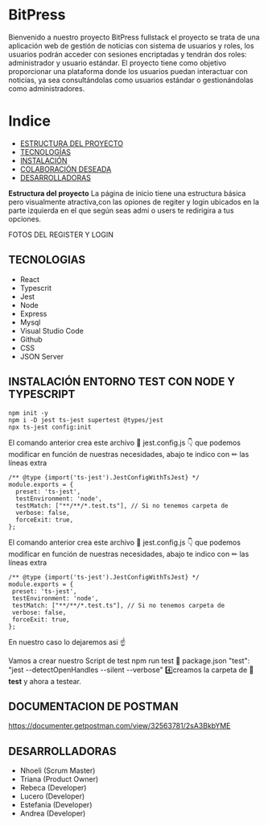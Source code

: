 # BitPress
Bienvenido a nuestro proyecto BitPress fullstack el proyecto se trata de una aplicación web de gestión de noticias con sistema de usuarios y roles, los usuarios podrán acceder con sesiones encriptadas y tendrán dos roles: administrador y usuario estándar. El proyecto tiene como objetivo proporcionar una plataforma donde los usuarios puedan interactuar con noticias, ya sea consultándolas como usuarios estándar o gestionándolas como administradores.

# Indice

- [ESTRUCTURA DEL PROYECTO](#ESTRUCTURA-DEL-PROYECTO)
- [TECNOLOGÍAS](#TECNOLOGÍAS-UTILIZADAS)
- [INSTALACIÓN](#INSTALACIÓN)
- [COLABORACIÓN DESEADA](#COLABORACIÓN-DESEADA)
- [DESARROLLADORAS](#DESARROLLADORAS)

**Estructura del proyecto**
La página de inicio tiene una estructura básica pero visualmente atractiva,con las opiones de regiter y login ubicados en la parte izquierda en el que según seas admi o users te redirigira a tus opciones.

FOTOS DEL REGISTER Y LOGIN 


## TECNOLOGIAS 
- React
- Typescrit
- Jest 
- Node
- Express
- Mysql 
- Visual Studio Code
- Github
- CSS
- JSON Server


## INSTALACIÓN ENTORNO TEST CON NODE Y TYPESCRIPT
```
npm init -y
npm i -D jest ts-jest supertest @types/jest
npx ts-jest config:init
```

El comando anterior crea este archivo 📄 jest.config.js 👇 que podemos
modificar en función de nuestras necesidades, abajo te indico con ✏ las líneas
extra

```
/** @type {import('ts-jest').JestConfigWithTsJest} */
module.exports = {
  preset: 'ts-jest',
  testEnvironment: 'node',
  testMatch: ["**/**/*.test.ts"], // Si no tenemos carpeta de 
  verbose: false,
  forceExit: true,
};
```


El comando anterior crea este archivo 📄 jest.config.js 👇 que podemos
modificar en función de nuestras necesidades, abajo te indico con ✏ las líneas
extra
```
/** @type {import('ts-jest').JestConfigWithTsJest} */
module.exports = {
 preset: 'ts-jest',
 testEnvironment: 'node',
 testMatch: ["**/**/*.test.ts"], // Si no tenemos carpeta de 
 verbose: false,
 forceExit: true,
};
```
En nuestro caso lo dejaremos asi ☝

Vamos a crear nuestro Script de test npm run test
📄 package.json
 "test": "jest --detectOpenHandles --silent --verbose"
4️⃣creamos la carpeta de 📂 __test__
y ahora a testear.


## DOCUMENTACION DE POSTMAN
https://documenter.getpostman.com/view/32563781/2sA3BkbYME


## DESARROLLADORAS 
- Nhoeli (Scrum Master)
- Triana (Product Owner)
- Rebeca (Developer)
- Lucero (Developer)
- Estefania (Developer)
- Andrea (Developer)


